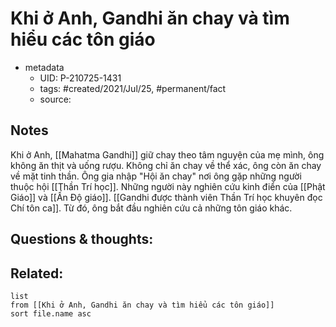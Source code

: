 # Khi ở Anh, Gandhi ăn chay và tìm hiểu các tôn giáo

- metadata
	- UID: P-210725-1431
	- tags: #created/2021/Jul/25, #permanent/fact 
	- source: 

## Notes
Khi ở Anh, [[Mahatma Gandhi]] giữ chay theo tâm nguyện của mẹ mình, ông không ăn thịt và uống rượu. 
Không chỉ ăn chay về thể xác, ông còn ăn chay về mặt tinh thần. Ông gia nhập "Hội ăn chay" nơi ông gặp những người thuộc hội [[Thần Trí học]]. Những người này nghiên cứu kinh điển của [[Phật Giáo]] và [[Ấn Độ giáo]]. [[Gandhi được thành viên Thần Trí học khuyên đọc Chí tôn ca]]. Từ đó, ông bắt đầu nghiên cứu cả những tôn giáo khác.

## Questions & thoughts:

## Related:
```dataview
list
from [[Khi ở Anh, Gandhi ăn chay và tìm hiểu các tôn giáo]]
sort file.name asc
```
